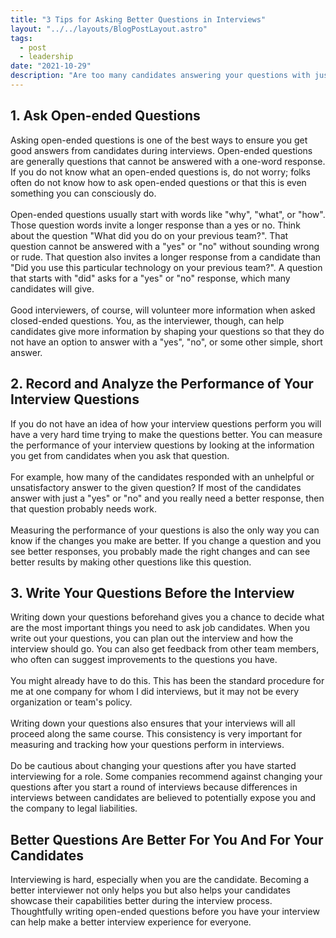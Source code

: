 ```yaml
---
title: "3 Tips for Asking Better Questions in Interviews"
layout: "../../layouts/BlogPostLayout.astro"
tags:
  - post
  - leadership
date: "2021-10-29"
description: "Are too many candidates answering your questions with just a yes, a no, or some other unhelpful response? A one word response can be extremely frustrating for interviewers trying to establish the credibility or skills of candidates. However, the problem may not be the candidates but the questions interviewers are asking. Asking-open ended questions, recording the performance of your questions, and writing your questions down beforehand will help you get better results from your interviews."
---
```


## 1. Ask Open-ended Questions

Asking open-ended questions is one of the best ways to ensure you get good answers from candidates during interviews. Open-ended questions are generally questions that cannot be answered with a one-word response. If you do not know what an open-ended questions is, do not worry; folks often do not know how to ask open-ended questions or that this is even something you can consciously do.\
\
Open-ended questions usually start with words like "why", "what", or "how". Those question words invite a longer response than a yes or no. Think about the question "What did you do on your previous team?". That question cannot be answered with a "yes" or "no" without sounding wrong or rude. That question also invites a longer response from a candidate than "Did you use this particular technology on your previous team?". A question that starts with "did" asks for a "yes" or "no" response, which many candidates will give.\
\
Good interviewers, of course, will volunteer more information when asked closed-ended questions. You, as the interviewer, though, can help candidates give more information by shaping your questions so that they do not have an option to answer with a "yes", "no", or some other simple, short answer.

## 2. Record and Analyze the Performance of Your Interview Questions

If you do not have an idea of how your interview questions perform you will have a very hard time trying to make the questions better. You can measure the performance of your interview questions by looking at the information you get from candidates when you ask that question.\
\
For example, how many of the candidates responded with an unhelpful or unsatisfactory answer to the given question? If most of the candidates answer with just a "yes" or "no" and you really need a better response, then that question probably needs work.\
\
Measuring the performance of your questions is also the only way you can know if the changes you make are better. If you change a question and you see better responses, you probably made the right changes and can see better results by making other questions like this question.

## 3. Write Your Questions Before the Interview

Writing down your questions beforehand gives you a chance to decide what are the most important things you need to ask job candidates. When you write out your questions, you can plan out the interview and how the interview should go. You can also get feedback from other team members, who often can suggest improvements to the questions you have.\
\
You might already have to do this. This has been the standard procedure for me at one company for whom I did interviews, but it may not be every organization or team's policy.\
\
Writing down your questions also ensures that your interviews will all proceed along the same course. This consistency is very important for measuring and tracking how your questions perform in interviews.\
\
Do be cautious about changing your questions after you have started interviewing for a role. Some companies recommend against changing your questions after you start a round of interviews because differences in interviews between candidates are believed to potentially expose you and the company to legal liabilities.

## Better Questions Are Better For You And For Your Candidates

Interviewing is hard, especially when you are the candidate. Becoming a better interviewer not only helps you but also helps your candidates showcase their capabilities better during the interview process. Thoughtfully writing open-ended questions before you have your interview can help make a better interview experience for everyone.